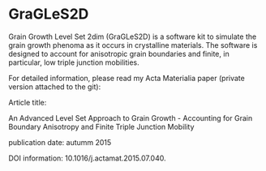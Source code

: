 # GraGLeS2D

Grain Growth Level Set 2dim (GraGLeS2D) is a software kit to simulate the grain growth phenoma as it occurs in crystalline materials. The software is designed to account for anisotropic grain boundaries and finite, in particular, low triple junction mobilities. 

For detailed information, please read my Acta Materialia paper (private version attached to the git):

Article title:	

An Advanced Level Set Approach to Grain Growth - Accounting for Grain Boundary Anisotropy and Finite Triple Junction Mobility 

publication date: autumm 2015

DOI information:	10.1016/j.actamat.2015.07.040.

